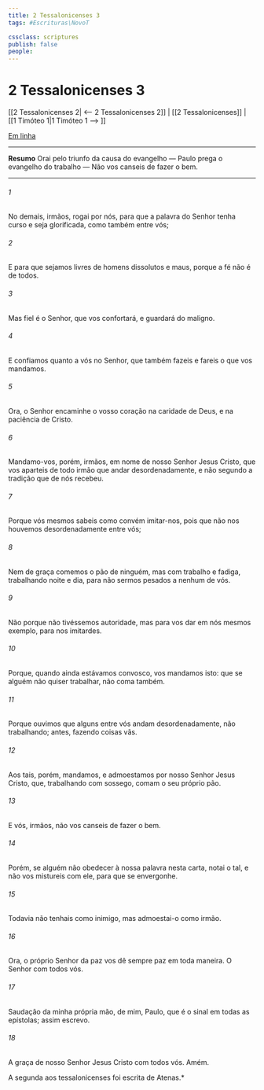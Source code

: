 ```yaml
---
title: 2 Tessalonicenses 3
tags: #Escrituras\NovoT

cssclass: scriptures
publish: false
people:
---
```


# 2 Tessalonicenses 3
[[2 Tessalonicenses 2| <-- 2 Tessalonicenses 2]] | [[2 Tessalonicenses]] | [[1 Timóteo 1|1 Timóteo 1 --> ]]

[Em linha](https://churchofjesuschrist.org/study/scriptures/nt/2-thes/3?lang=por)

---
__Resumo__
Orai pelo triunfo da causa do evangelho — Paulo prega o evangelho do trabalho — Não vos canseis de fazer o bem.

---
###### 1 
No demais, irmãos, rogai por nós, para que a palavra do Senhor tenha  curso e seja glorificada, como também  entre vós;

###### 2 
E para que sejamos livres de homens dissolutos e maus, porque a fé não é de todos.

###### 3 
Mas fiel é o Senhor, que vos confortará, e guardará do maligno.

###### 4 
E confiamos quanto a vós no Senhor, que também fazeis e fareis o que vos mandamos.

###### 5 
Ora, o Senhor encaminhe o vosso coração na caridade de Deus, e na paciência de Cristo.

###### 6 
Mandamo-vos, porém, irmãos, em nome de nosso Senhor Jesus Cristo, que vos aparteis de todo irmão que andar desordenadamente, e não segundo a tradição que de nós recebeu.

###### 7 
Porque vós mesmos sabeis como convém imitar-nos, pois que não nos houvemos desordenadamente entre vós;

###### 8 
Nem de graça comemos o pão de ninguém, mas com trabalho e fadiga, trabalhando noite e dia, para não sermos pesados a nenhum de vós.

###### 9 
Não porque não tivéssemos autoridade, mas para vos dar em nós mesmos exemplo, para nos imitardes.

###### 10 
Porque, quando ainda estávamos convosco, vos mandamos isto: que se alguém não quiser trabalhar, não coma também.

###### 11 
Porque ouvimos que alguns entre vós andam desordenadamente, não trabalhando; antes, fazendo coisas vãs.

###### 12 
Aos tais, porém, mandamos, e admoestamos por nosso Senhor Jesus Cristo, que, trabalhando com sossego, comam o seu próprio pão.

###### 13 
E vós, irmãos, não vos canseis de fazer o bem.

###### 14 
Porém, se alguém não obedecer à nossa palavra  nesta carta, notai o tal, e não vos mistureis com ele, para que se envergonhe.

###### 15 
Todavia não  tenhais como inimigo, mas admoestai-o como irmão.

###### 16 
Ora, o próprio Senhor da paz vos dê sempre paz em toda maneira. O Senhor  com todos vós.

###### 17 
Saudação da minha própria mão, de mim, Paulo, que é o sinal em todas as epístolas; assim escrevo.

###### 18 
A graça de nosso Senhor Jesus Cristo  com todos vós. Amém.

A segunda  aos tessalonicenses foi escrita de Atenas.*

